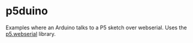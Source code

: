 # p5duino

Examples where an Arduino talks to a P5 sketch over webserial. Uses the
[p5.webserial](https://github.com/gohai/p5.webserial) library.
